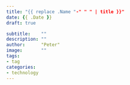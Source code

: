```yaml
---
title: "{{ replace .Name "-" " " | title }}"
date: {{ .Date }}
draft: true

subtitle:    ""
description: ""
author:      "Peter"
image:       ""
tags:
- tag
categories:
- technology
---
```

